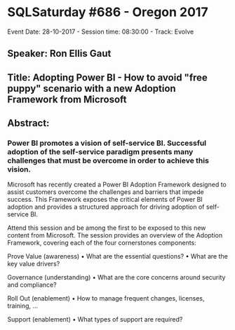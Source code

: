 # SQLSaturday #686 - Oregon 2017
Event Date: 28-10-2017 - Session time: 08:30:00 - Track: Evolve
## Speaker: Ron Ellis Gaut
## Title: Adopting Power BI - How to avoid "free puppy" scenario with a new Adoption Framework from Microsoft
## Abstract:
### Power BI promotes a vision of self-service BI. Successful adoption of the self-service paradigm presents many challenges that must be overcome in order to achieve this vision. 

Microsoft has recently created a Power BI Adoption Framework designed to assist customers overcome the challenges and barriers that impede success. This Framework exposes the critical elements of Power BI adoption and provides a structured approach for driving adoption of self-service BI.

Attend this session and be among the first to be exposed to this new content from Microsoft. The session provides an overview of the Adoption Framework, covering each of the four cornerstones components:

Prove Value (awareness)
•	What are the essential questions?
•	What are the key value drivers?

Governance (understanding)
•	What are the core concerns around security and compliance?

Roll Out (enablement)
•	How to manage frequent changes, licenses, training, …

Support (enablement)
•	What types of support are required?
